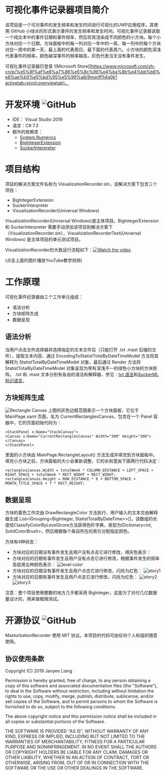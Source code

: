 # 可视化事件记录器项目简介
该项目是一个可对事件的发生频率和发生时间进行可视化的UWP应用程序，其使用 GitHub 小绿点的形式表示事件的发生频率和发生时间。可视化事件记录器读取一个纯文本中的事件日期和事件频率，然后将其渲染成不同颜色的小方块。每个小方块对应一个日期，方块面板中的每一列对应一年中的一周，每一列中的每个方块对应一周中的某一天，最上面的代表周日，最下面的代表周六。小方块的颜色深浅代表事件的频率。颜色越深事件的频率越高，灰色代表当天没有事件发生。

可视化事件记录器已登录 ![Microsoft Store][https://www.microsoft.com/zh-cn/p/%e5%8f%af%e8%a7%86%e5%8c%96%e4%ba%8b%e4%bb%b6%e8%ae%b0%e5%bd%95%e5%99%a8/9mxnff1j4q0k?activetab=pivot:overviewtab]。

# 开发环境  ![GitHub](https://img.shields.io/badge/csharp-7.3-blue.svg)
+ IDE： Visual Studio 2019
+ 语言：C# 7.3
+ 额外的依赖库：
  + [System.Numerics][1]
  + [BigIntegerExtension][2]
  + [SuckerInterpreter][3]
  
  
# 项目结构
项目的解决方案文件名称为 VisualizationRecorder.sln，该解决方案下包含三个项目：
+ BigIntegerExtension
+ SuckerInterpreter
+ VisualizationRecorder(Universal Windows)

VisualizationRecorder(Universal Windows)是主体项目。BigIntegerExtension 和 SuckerInterpreter 需要手动添加该项目到解决方案下（VisualizationRecorder.sln），VisualizationRecorderTest(Universal Windows) 是主体项目的单元测试项目。

VisualizationRecorder的大致运行流程如下：[![Watch the video](https://github.com/LiangJianyi/liangjianyi.github.io/blob/master/vedio/VisualizationRecorderSlashVedioFrame.png)](https://youtu.be/VsvTEOE04bs)

(点击上面的图片播放YouTube教学视频)

# 工作原理

可视化事件纪录器由三个工作单元组成：
+ 语法分析
+ 方块矩阵生成
+ 数据呈现

## 语法分析
当用户点击文件选择器并选择指定的文本文件后（只能打开 .txt .mast 后缀的文件），提取文本内容，通过 EncodingToStatistTotalByDateTimeModel 方法将其解释为 StatistTotalByDateTimeModel 对象，最后通过 Render 方法将 StatistTotalByDateTimeModel 对象呈现为带有深浅不一的绿色小方块的方块矩阵。 
.txt 和 .mast 文本分别有各自的语法和解释器，参见：[txt 语法][4]和[SuckerML 标记语言][5]。

## 方块矩阵生成
![Rectangle Canvas](https://github.com/LiangJianyi/liangjianyi.github.io/blob/master/image/RectanglesCanvas.png)
上图的灰色边框范围表示一个方块面板，它位于 MainPage.xaml 页面，名为 CurrentRectanglesCanvas，包含在一个 Panel 容器中，它的页面初始代码为：
```
<StackPanel x:Name="StackCanvas">
<Canvas x:Name="CurrentRectanglesCanvas" Width="300" Height="300"></Canvas>
</StackPanel>
```
里面的小方块由 MainPage.RectangleLayout() 方法生成并填充到方块面板中。填充小方块之前，方块面板的大小会重新调整，它的长和宽由下面两行代码决定：
```
rectanglesCanvas.Width = totalWeek * COLUMN_DISTANCE + LEFT_SPACE + RIGHT_SPACE + totalWeek * RECT_WIDHT + RECT_WIDHT;
rectanglesCanvas.Height = ROW_DISTANCE * 6 + BOTTOM_SPACE + MONTH_TITLE_SPACE + 7 * RECT_HEIGHT;
```


## 数据呈现

方块的着色工作交由 DrawRectangleColor 方法执行，用户输入的文本交由解释器生成 List<IGrouping<BigInteger, StatistTotalByDateTime>>[]，该数组的长度给ClassifyColorByLevelScore方法获得色阶字典，类型为IDictionary<int, SolidColorBrush>，然后根据每个条目所在的索引分配指定颜色。

方块有4种状态：
+ 方块对应的日期没有事件发生且用户没有点击它进行修改，用灰色表示：
+ 方块对应的日期有事件发生且用户没有点击它进行修改，根据事件发生的频率高低用五种颜色表示：
![level color](https://github.com/LiangJianyi/liangjianyi.github.io/blob/master/image/level%20color.png)
+ 方块对应的日期没有事件发生且用户点击它进行修改，闪烁为红色：
![story1](https://github.com/LiangJianyi/liangjianyi.github.io/blob/master/image/story1.gif)
+ 方块对应的日期有事件发生且用户点击它进行修改，闪烁为红色： 
![story2](https://github.com/LiangJianyi/liangjianyi.github.io/blob/master/image/story2.gif) 
![story3](https://github.com/LiangJianyi/liangjianyi.github.io/blob/master/image/story3.gif)

  
注意：整个项目使用整数的地方几乎都采用 BigInteger，这是为了对付几亿数据量设计的，用来做极限测试。

# 开源协议  ![GitHub](https://img.shields.io/github/license/Liangjianyi/MasturbationRecorder.svg?style=popout)
MasturbationRecorder 使用 MIT 协议。本项目的代码可由任何个人和组织随意使用。

## 协议使用条款

Copyright (C) 2019 Janyee Liang

Permission is hereby granted, free of charge, to any person obtaining a copy of this software and associated documentation files (the "Software"), to deal in the Software without restriction, including without limitation the rights to use, copy, modify, merge, publish, distribute, sublicense, and/or sell copies of the Software, and to permit persons to whom the Software is furnished to do so, subject to the following conditions:

The above copyright notice and this permission notice shall be included in all copies or substantial portions of the Software.

THE SOFTWARE IS PROVIDED "AS IS", WITHOUT WARRANTY OF ANY KIND, EXPRESS OR IMPLIED, INCLUDING BUT NOT LIMITED TO THE WARRANTIES OF MERCHANTABILITY, FITNESS FOR A PARTICULAR PURPOSE AND NONINFRINGEMENT. IN NO EVENT SHALL THE AUTHORS OR COPYRIGHT HOLDERS BE LIABLE FOR ANY CLAIM, DAMAGES OR OTHER LIABILITY, WHETHER IN AN ACTION OF CONTRACT, TORT OR OTHERWISE, ARISING FROM, OUT OF OR IN CONNECTION WITH THE SOFTWARE OR THE USE OR OTHER DEALINGS IN THE SOFTWARE. 


[1]: https://docs.microsoft.com/en-us/dotnet/api/system.numerics?view=netframework-4.8
[2]: https://github.com/LiangJianyi/SundryUtilty/tree/master/.NET%20Standard/BigIntegerExtension
[3]: https://github.com/LiangJianyi/SundryUtilty/tree/master/.NET%20Standard/Sucker
[4]: https://github.com/LiangJianyi/VisualizationRecorder/blob/master/txt%20syntax.md
[5]: https://github.com/LiangJianyi/VisualizationRecorder/blob/master/SuckerML%20syntax.md